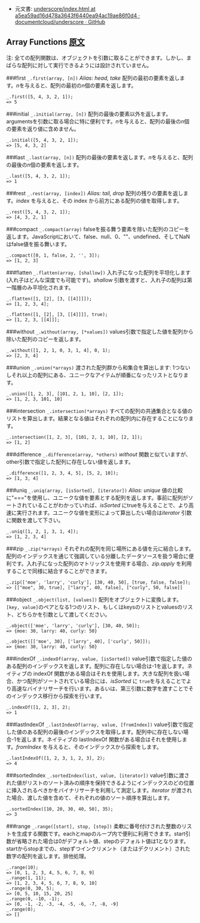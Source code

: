 +  元文書: [underscore/index.html at a5ea59ad16d478a3643f6440ea94ac19ae86f0d4 · documentcloud/underscore · GitHub](https://github.com/documentcloud/underscore/blob/a5ea59ad16d478a3643f6440ea94ac19ae86f0d4/index.html "underscore/index.html at a5ea59ad16d478a3643f6440ea94ac19ae86f0d4 · documentcloud/underscore · GitHub")

## Array Functions [原文](http://underscorejs.org/#arrays)

注: 全ての配列関数は、オブジェクトを引数に取ることができます。しかし、まばらな配列に対して実行できるようには設計されていません。  

###first `_.first(array, [n])` _Alias: head, take_ 
配列の最初の要素を返します。*n*を与えると、配列の最初の*n*個の要素を返します。  

    _.first([5, 4, 3, 2, 1]);
    => 5

###initial `_.initial(array, [n])` 
配列の最後の要素以外を返します。argumentsを引数に取る場合に特に便利です。*n*を与えると、配列の最後の*n*個の要素を返り値に含めません。  

    _.initial([5, 4, 3, 2, 1]);
    => [5, 4, 3, 2]

###last `_.last(array, [n])` 
配列の最後の要素を返します。*n*を与えると、配列の最後の*n*個の要素を返します。  

    _.last([5, 4, 3, 2, 1]);
    => 1

###rest `_.rest(array, [index])` _Alias: tail, drop_ 
配列の残りの要素を返します。*index* を与えると、その index から前方にある配列の値を取得します。  

    _.rest([5, 4, 3, 2, 1]);
    => [4, 3, 2, 1]

###compact `_.compact(array)` 
falseを振る舞う要素を除いた配列のコピーを返します。JavaScriptにおいて、false、null、0、""、undefined、そしてNaNはfalse値を振る舞います。  

    _.compact([0, 1, false, 2, '', 3]);
    => [1, 2, 3]

###flatten `_.flatten(array, [shallow])` 
入れ子になった配列を平坦化します(入れ子はどんな深度でも可能です)。*shallow* 引数を渡すと、入れ子の配列は第一階層のみ平坦化されます。  

    _.flatten([1, [2], [3, [[4]]]]);
    => [1, 2, 3, 4];
    
    _.flatten([1, [2], [3, [[4]]]], true);
    => [1, 2, 3, [[4]]];

###without `_.without(array, [*values])` 
values引数で指定した値を配列から除いた配列のコピーを返します。  

    _.without([1, 2, 1, 0, 3, 1, 4], 0, 1);
    => [2, 3, 4]

###union `_.union(*arrays)` 
渡された配列群から和集合を算出します: 1つないしそれ以上の配列にある、ユニークなアイテムが順番になったリストとなります。  

    _.union([1, 2, 3], [101, 2, 1, 10], [2, 1]);
    => [1, 2, 3, 101, 10]

###intersection `_.intersection(*arrays)` 
すべての配列の共通集合となる値のリストを算出します。結果となる値はそれぞれの配列内に存在することになります。  

    _.intersection([1, 2, 3], [101, 2, 1, 10], [2, 1]);
    => [1, 2]

###difference `_.difference(array, *others)` 
_without_ 関数と似ていますが、other引数で指定した配列に存在しない値を返します。  

    _.difference([1, 2, 3, 4, 5], [5, 2, 10]);
    => [1, 3, 4]

###uniq `_.uniq(array, [isSorted], [iterator])` _Alias: unique_ 
値の比較に"==="を使用し、ユニークな値を要素とする配列を返します。事前に配列がソートされていることがわかっていれば、*isSorted* にtrueを与えることで、より高速に実行されます。ユニークな値を変形によって算出したい場合は*iterator* 引数に関数を渡して下さい。

    _.uniq([1, 2, 1, 3, 1, 4]);
    => [1, 2, 3, 4]

###zip `_.zip(*arrays)` 
それぞれの配列を同じ場所にある値を元に結合します。配列のインデックスを通じて強調している分離したデータソースを扱う場合に便利です。入れ子になった配列のマトリックスを使用する場合、*zip.apply* を利用することで同様に結合することができます。

    _.zip(['moe', 'larry', 'curly'], [30, 40, 50], [true, false, false]);
    => [["moe", 30, true], ["larry", 40, false], ["curly", 50, false]]

###object `_.object(list, [values])` 
配列をオブジェクトに変換します。`[key, value]`のペアとなる1つのリスト、もしくはkeysのリストとvaluesのリスト、どちらかを引数として渡してください。  

    _.object(['moe', 'larry', 'curly'], [30, 40, 50]);
    => {moe: 30, larry: 40, curly: 50}
    
    _.object([['moe', 30], ['larry', 40], ['curly', 50]]);
    => {moe: 30, larry: 40, curly: 50}

###indexOf `_.indexOf(array, value, [isSorted])` 
value引数で指定した値のある配列のインデックスを返します。配列に存在しない場合は-1を返します。ネイティブの indexOf 関数がある場合はそれを使用します。大きな配列を扱い場合、かつ配列がソートされている場合には、*isSorted* に `true`を与えることでより高速なバイナリサーチを行います。あるいは、第三引数に数字を渡すことでそのインデックス移行から探索を行います。

    _.indexOf([1, 2, 3], 2);
    => 1

###lastIndexOf `_.lastIndexOf(array, value, [fromIndex])` 
value引数で指定した値のある配列の最後のインデックスを取得します。配列中に存在しない場合-1を返します。ネイティブの lastIndexOf 関数がある場合はそれを使用します。*fromIndex* を与えると、そのインデックスから探索をします。  

    _.lastIndexOf([1, 2, 3, 1, 2, 3], 2);
    => 4

###sortedIndex `_.sortedIndex(list, value, [iterator])` 
value引数に渡された値がリストのソート済みの順序を保持できるようにインデックスのどの位置に挿入されるべきかをバイナリサーチを利用して測定します。*iterator* が渡された場合、渡した値を含めて、それぞれの値のソート順序を算出します。  

    _.sortedIndex([10, 20, 30, 40, 50], 35);
    => 3

###range `_.range([start], stop, [step])` 
柔軟に番号付けされた整数のリストを生成する関数です。eachとmapのループ内で便利に利用できます。start引数が省略された場合は0がデフォルト値、stepのデフォルト値は1となります。startからstopまでの、stepずつインクリメント（またはデクリメント）された数字の配列を返します。排他処理。  

    _.range(10);
    => [0, 1, 2, 3, 4, 5, 6, 7, 8, 9]
    _.range(1, 11);
    => [1, 2, 3, 4, 5, 6, 7, 8, 9, 10]
    _.range(0, 30, 5);
    => [0, 5, 10, 15, 20, 25]
    _.range(0, -10, -1);
    => [0, -1, -2, -3, -4, -5, -6, -7, -8, -9]
    _.range(0);
    => []